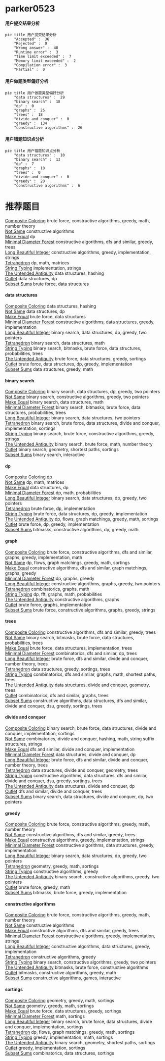 # parker0523
<!-- tabs:start -->
#### **用户提交结果分析**

```mermaid
pie title 用户提交结果分析
    "Accepted" :  36
    "Rejected" :  0
    "Wrong answer" :  48
    "Runtime error" :  3
    "Time limit exceeded" :  7
    "Memory limit exceeded" :  2
    "Compilation error" :  3
    "Partial" :  0
```
#### **用户做题类型偏好分析**

```mermaid
pie title 用户做题类型偏好分析
    "data structures" :  29
    "binary search" :  18
    "dp" :  0
    "graphs" :  25
    "trees" :  18
    "divide and conquer" :  0
    "greedy" :  134
    "constructive algorithms" :  26
```
#### **用户错题知识点分析**

```mermaid
pie title 用户错题知识点分析
    "data structures" :  10
    "binary search" :  13
    "dp" :  7
    "graphs" :  10
    "trees" :  0
    "divide and conquer" :  0
    "greedy" :  20
    "constructive algorithms" :  6
```
<!-- tabs:end -->
# 推荐题目
[Composite Coloring](http://codeforces.com/problemset/problem/1332/B)		brute force,
                        constructive algorithms,
                        greedy,
                        math,
                        number theory		  
[Not Same](http://codeforces.com/problemset/problem/1227/G)		constructive algorithms		  
[Make Equal](http://codeforces.com/problemset/problem/1188/D)		dp		  
[Minimal Diameter Forest](http://codeforces.com/problemset/problem/1092/E)		constructive algorithms,
                        dfs and similar,
                        greedy,
                        trees		  
[Long Beautiful Integer](http://codeforces.com/problemset/problem/1268/A)		constructive algorithms,
                        greedy,
                        implementation,
                        strings		  
[Tetrahedron](http://codeforces.com/problemset/problem/166/E)		dp,
                        math,
                        matrices		  
[String Typing](http://codeforces.com/problemset/problem/954/B)		implementation,
                        strings		  
[The Untended Antiquity](http://codeforces.com/problemset/problem/869/E)		data structures,
                        hashing		  
[Cutlet](http://codeforces.com/problemset/problem/939/F)		data structures,
                        dp		  
[Subset Sums](http://codeforces.com/problemset/problem/348/C)		brute force,
                        data structures		  
<!-- tabs:start -->
#### **data structures**
[Composite Coloring](http://codeforces.com/problemset/problem/869/E)		data structures,
                        hashing		  
[Not Same](http://codeforces.com/problemset/problem/939/F)		data structures,
                        dp		  
[Make Equal](http://codeforces.com/problemset/problem/348/C)		brute force,
                        data structures		  
[Minimal Diameter Forest](http://codeforces.com/problemset/problem/911/E)		constructive algorithms,
                        data structures,
                        greedy,
                        implementation		  
[Long Beautiful Integer](http://codeforces.com/problemset/problem/1492/C)		binary search,
                        data structures,
                        dp,
                        greedy,
                        two pointers		  
[Tetrahedron](http://codeforces.com/problemset/problem/1490/G)		binary search,
                        data structures,
                        math		  
[String Typing](http://codeforces.com/problemset/problem/1479/D)		binary search,
                        bitmasks,
                        brute force,
                        data structures,
                        probabilities,
                        trees		  
[The Untended Antiquity](http://codeforces.com/problemset/problem/1497/A)		brute force,
                        data structures,
                        greedy,
                        sortings		  
[Cutlet](http://codeforces.com/problemset/problem/1491/C)		brute force,
                        data structures,
                        dp,
                        greedy,
                        implementation		  
[Subset Sums](http://codeforces.com/problemset/problem/1492/B)		data structures,
                        greedy,
                        math		  
#### **binary search**
[Composite Coloring](http://codeforces.com/problemset/problem/1492/C)		binary search,
                        data structures,
                        dp,
                        greedy,
                        two pointers		  
[Not Same](http://codeforces.com/problemset/problem/1463/D)		binary search,
                        constructive algorithms,
                        greedy,
                        two pointers		  
[Make Equal](http://codeforces.com/problemset/problem/1490/G)		binary search,
                        data structures,
                        math		  
[Minimal Diameter Forest](http://codeforces.com/problemset/problem/1479/D)		binary search,
                        bitmasks,
                        brute force,
                        data structures,
                        probabilities,
                        trees		  
[Long Beautiful Integer](http://codeforces.com/problemset/problem/1436/E)		binary search,
                        data structures,
                        two pointers		  
[Tetrahedron](http://codeforces.com/problemset/problem/1461/D)		binary search,
                        brute force,
                        data structures,
                        divide and conquer,
                        implementation,
                        sortings		  
[String Typing](http://codeforces.com/problemset/problem/1493/C)		binary search,
                        brute force,
                        constructive algorithms,
                        greedy,
                        strings		  
[The Untended Antiquity](http://codeforces.com/problemset/problem/1487/D)		binary search,
                        brute force,
                        math,
                        number theory		  
[Cutlet](http://codeforces.com/problemset/problem/1486/B)		binary search,
                        geometry,
                        shortest paths,
                        sortings		  
[Subset Sums](http://codeforces.com/problemset/problem/1486/C1)		binary search,
                        interactive		  
#### **dp**
[Composite Coloring](http://codeforces.com/problemset/problem/1188/D)		dp		  
[Not Same](http://codeforces.com/problemset/problem/166/E)		dp,
                        math,
                        matrices		  
[Make Equal](http://codeforces.com/problemset/problem/939/F)		data structures,
                        dp		  
[Minimal Diameter Forest](http://codeforces.com/problemset/problem/768/D)		dp,
                        math,
                        probabilities		  
[Long Beautiful Integer](http://codeforces.com/problemset/problem/1492/C)		binary search,
                        data structures,
                        dp,
                        greedy,
                        two pointers		  
[Tetrahedron](https://codeforces.com/contest/1457/problem/C)		brute force,
                        dp,
                        implementation		  
[String Typing](http://codeforces.com/problemset/problem/1491/C)		brute force,
                        data structures,
                        dp,
                        greedy,
                        implementation		  
[The Untended Antiquity](http://codeforces.com/problemset/problem/1437/C)		dp,
                        flows,
                        graph matchings,
                        greedy,
                        math,
                        sortings		  
[Cutlet](http://codeforces.com/problemset/problem/1499/B)		brute force,
                        dp,
                        greedy,
                        implementation		  
[Subset Sums](http://codeforces.com/problemset/problem/1491/D)		bitmasks,
                        constructive algorithms,
                        dp,
                        greedy,
                        math		  
#### **graph**
[Composite Coloring](http://codeforces.com/problemset/problem/1487/C)		brute force,
                        constructive algorithms,
                        dfs and similar,
                        graphs,
                        greedy,
                        implementation,
                        math		  
[Not Same](http://codeforces.com/problemset/problem/1437/C)		dp,
                        flows,
                        graph matchings,
                        greedy,
                        math,
                        sortings		  
[Make Equal](http://codeforces.com/problemset/problem/1470/D)		constructive algorithms,
                        dfs and similar,
                        graph matchings,
                        graphs,
                        greedy		  
[Minimal Diameter Forest](http://codeforces.com/problemset/problem/1476/C)		dp,
                        graphs,
                        greedy		  
[Long Beautiful Integer](http://codeforces.com/problemset/problem/1304/D)		constructive algorithms,
                        graphs,
                        greedy,
                        two pointers		  
[Tetrahedron](http://codeforces.com/problemset/problem/1475/C)		combinatorics,
                        graphs,
                        math		  
[String Typing](http://codeforces.com/problemset/problem/553/E)		dp,
                        fft,
                        graphs,
                        math,
                        probabilities		  
[The Untended Antiquity](http://codeforces.com/problemset/problem/1495/C)		constructive algorithms,
                        graphs		  
[Cutlet](http://codeforces.com/problemset/problem/1510/K)		brute force,
                        graphs,
                        implementation		  
[Subset Sums](http://codeforces.com/problemset/problem/1511/D)		brute force,
                        constructive algorithms,
                        graphs,
                        greedy,
                        strings		  
#### **trees**
[Composite Coloring](http://codeforces.com/problemset/problem/1092/E)		constructive algorithms,
                        dfs and similar,
                        greedy,
                        trees		  
[Not Same](http://codeforces.com/problemset/problem/1479/D)		binary search,
                        bitmasks,
                        brute force,
                        data structures,
                        probabilities,
                        trees		  
[Make Equal](http://codeforces.com/problemset/problem/1511/C)		brute force,
                        data structures,
                        implementation,
                        trees		  
[Minimal Diameter Forest](http://codeforces.com/problemset/problem/1499/F)		combinatorics,
                        dfs and similar,
                        dp,
                        trees		  
[Long Beautiful Integer](http://codeforces.com/problemset/problem/1491/E)		brute force,
                        dfs and similar,
                        divide and conquer,
                        number theory,
                        trees		  
[Tetrahedron](http://codeforces.com/problemset/problem/1466/D)		data structures,
                        greedy,
                        sortings,
                        trees		  
[String Typing](http://codeforces.com/problemset/problem/1495/D)		combinatorics,
                        dfs and similar,
                        graphs,
                        math,
                        shortest paths,
                        trees		  
[The Untended Antiquity](http://codeforces.com/problemset/problem/1303/G)		data structures,
                        divide and conquer,
                        geometry,
                        trees		  
[Cutlet](http://codeforces.com/problemset/problem/1454/E)		combinatorics,
                        dfs and similar,
                        graphs,
                        trees		  
[Subset Sums](http://codeforces.com/problemset/problem/1494/D)		constructive algorithms,
                        data structures,
                        dfs and similar,
                        divide and conquer,
                        dsu,
                        greedy,
                        sortings,
                        trees		  
#### **divide and conquer**
[Composite Coloring](http://codeforces.com/problemset/problem/1461/D)		binary search,
                        brute force,
                        data structures,
                        divide and conquer,
                        implementation,
                        sortings		  
[Not Same](http://codeforces.com/problemset/problem/1466/G)		combinatorics,
                        divide and conquer,
                        hashing,
                        math,
                        string suffix structures,
                        strings		  
[Make Equal](http://codeforces.com/problemset/problem/1490/D)		dfs and similar,
                        divide and conquer,
                        implementation		  
[Minimal Diameter Forest](https://codeforces.com/contest/1483/problem/C)		data structures,
                        divide and conquer,
                        dp		  
[Long Beautiful Integer](http://codeforces.com/problemset/problem/1491/E)		brute force,
                        dfs and similar,
                        divide and conquer,
                        number theory,
                        trees		  
[Tetrahedron](http://codeforces.com/problemset/problem/1303/G)		data structures,
                        divide and conquer,
                        geometry,
                        trees		  
[String Typing](http://codeforces.com/problemset/problem/1494/D)		constructive algorithms,
                        data structures,
                        dfs and similar,
                        divide and conquer,
                        dsu,
                        greedy,
                        sortings,
                        trees		  
[The Untended Antiquity](http://codeforces.com/problemset/problem/1482/E)		data structures,
                        divide and conquer,
                        dp		  
[Cutlet](http://codeforces.com/problemset/problem/566/C)		dfs and similar,
                        divide and conquer,
                        trees		  
[Subset Sums](http://codeforces.com/problemset/problem/1428/F)		binary search,
                        data structures,
                        divide and conquer,
                        dp,
                        two pointers		  
#### **greedy**
[Composite Coloring](http://codeforces.com/problemset/problem/1332/B)		brute force,
                        constructive algorithms,
                        greedy,
                        math,
                        number theory		  
[Not Same](http://codeforces.com/problemset/problem/1092/E)		constructive algorithms,
                        dfs and similar,
                        greedy,
                        trees		  
[Make Equal](http://codeforces.com/problemset/problem/1268/A)		constructive algorithms,
                        greedy,
                        implementation,
                        strings		  
[Minimal Diameter Forest](http://codeforces.com/problemset/problem/911/E)		constructive algorithms,
                        data structures,
                        greedy,
                        implementation		  
[Long Beautiful Integer](http://codeforces.com/problemset/problem/1492/C)		binary search,
                        data structures,
                        dp,
                        greedy,
                        two pointers		  
[Tetrahedron](https://codeforces.com/contest/1496/problem/C)		geometry,
                        greedy,
                        math,
                        sortings		  
[String Typing](http://codeforces.com/problemset/problem/1493/A)		constructive algorithms,
                        greedy		  
[The Untended Antiquity](http://codeforces.com/problemset/problem/1463/D)		binary search,
                        constructive algorithms,
                        greedy,
                        two pointers		  
[Cutlet](http://codeforces.com/problemset/problem/1462/C)		brute force,
                        greedy,
                        math		  
[Subset Sums](http://codeforces.com/problemset/problem/1494/B)		bitmasks,
                        brute force,
                        greedy,
                        implementation		  
#### **constructive algorithms**
[Composite Coloring](http://codeforces.com/problemset/problem/1332/B)		brute force,
                        constructive algorithms,
                        greedy,
                        math,
                        number theory		  
[Not Same](http://codeforces.com/problemset/problem/1227/G)		constructive algorithms		  
[Make Equal](http://codeforces.com/problemset/problem/1092/E)		constructive algorithms,
                        dfs and similar,
                        greedy,
                        trees		  
[Minimal Diameter Forest](http://codeforces.com/problemset/problem/1268/A)		constructive algorithms,
                        greedy,
                        implementation,
                        strings		  
[Long Beautiful Integer](http://codeforces.com/problemset/problem/911/E)		constructive algorithms,
                        data structures,
                        greedy,
                        implementation		  
[Tetrahedron](http://codeforces.com/problemset/problem/1493/A)		constructive algorithms,
                        greedy		  
[String Typing](http://codeforces.com/problemset/problem/1463/D)		binary search,
                        constructive algorithms,
                        greedy,
                        two pointers		  
[The Untended Antiquity](https://codeforces.com/contest/1456/problem/B)		bitmasks,
                        brute force,
                        constructive algorithms		  
[Cutlet](http://codeforces.com/problemset/problem/1492/D)		bitmasks,
                        constructive algorithms,
                        greedy,
                        math		  
[Subset Sums](https://codeforces.com/contest/1504/problem/D)		constructive algorithms,
                        games,
                        interactive		  
#### **sortings**
[Composite Coloring](https://codeforces.com/contest/1496/problem/C)		geometry,
                        greedy,
                        math,
                        sortings		  
[Not Same](http://codeforces.com/problemset/problem/1495/A)		geometry,
                        greedy,
                        math,
                        sortings		  
[Make Equal](http://codeforces.com/problemset/problem/1497/A)		brute force,
                        data structures,
                        greedy,
                        sortings		  
[Minimal Diameter Forest](http://codeforces.com/problemset/problem/1427/A)		math,
                        sortings		  
[Long Beautiful Integer](http://codeforces.com/problemset/problem/1461/D)		binary search,
                        brute force,
                        data structures,
                        divide and conquer,
                        implementation,
                        sortings		  
[Tetrahedron](http://codeforces.com/problemset/problem/1437/C)		dp,
                        flows,
                        graph matchings,
                        greedy,
                        math,
                        sortings		  
[String Typing](http://codeforces.com/problemset/problem/1473/A)		greedy,
                        implementation,
                        math,
                        sortings		  
[The Untended Antiquity](http://codeforces.com/problemset/problem/1486/B)		binary search,
                        geometry,
                        shortest paths,
                        sortings		  
[Cutlet](http://codeforces.com/problemset/problem/1480/B)		greedy,
                        implementation,
                        sortings		  
[Subset Sums](http://codeforces.com/problemset/problem/1420/D)		combinatorics,
                        data structures,
                        sortings		  
<!-- tabs:end -->
